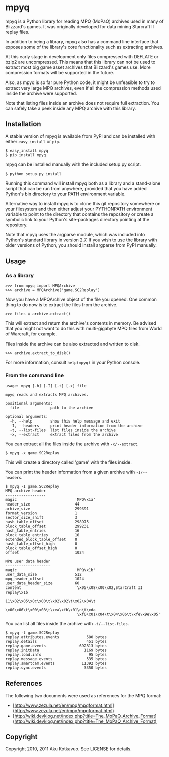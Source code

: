 # mpyq

mpyq is a Python library for reading MPQ (MoPaQ) archives used in many of
Blizzard's games. It was originally developed for data mining Starcraft II
replay files.

In addition to being a library, mpyq also has a command line interface that
exposes some of the library's core functionality such as extracting archives.

At this early stage in development only files compressed with DEFLATE or bzip2
are uncompressed. This means that this library can not be used to extract most
big game asset archives that Blizzard's games use. More compression formats
will be supported in the future.

Also, as mpyq is so far pure Python code, it might be unfeasible to try to
extract very large MPQ archives, even if all the compression methods used
inside the archive were supported.

Note that listing files inside an archive does not require full extraction.
You can safely take a peek inside any MPQ archive with this library.

## Installation

A stable version of mpyq is available from PyPI and can be installed with
either `easy_install` or `pip`.

    $ easy_install mpyq
    $ pip install mpyq

mpyq can be installed manually with the included setup.py script.

    $ python setup.py install

Running this command will install mpyq both as a library and a stand-alone
script that can be run from anywhere, provided that you have added Python's
bin directory to your PATH environment variable.

Alternative way to install mpyq is to clone this git repository somewhere on
your filesystem and then either adjust your PYTHONPATH environment variable to
point to the directory that contains the repository or create a symbolic link
to your Python's site-packages directory pointing at the repository.

Note that mpyq uses the argparse module, which was included into Python's
standard library in version 2.7. If you wish to use the library with older
versions of Python, you should install argparse from PyPI manually.

## Usage

### As a library

    >>> from mpyq import MPQArchive
    >>> archive = MPQArchive('game.SC2Replay')

Now you have a MPQArchive object of the file you opened. One common thing
to do now is to extract the files from the archive.

    >>> files = archive.extract()

This will extract and return the archive's contents in memory. Be advised
that you might not want to do this with multi-gigabyte MPQ files from
World of Warcraft, for example.

Files inside the archive can be also extracted and written to disk.

    >>> archive.extract_to_disk()

For more information, consult `help(mpyq)` in your Python console.

### From the command line

    usage: mpyq [-h] [-I] [-t] [-x] file

    mpyq reads and extracts MPQ archives.

    positional arguments:
      file              path to the archive

    optional arguments:
      -h, --help        show this help message and exit
      -I, --headers     print header information from the archive
      -t, --list-files  list files inside the archive
      -x, --extract     extract files from the archive

You can extract all the files inside the archive with `-x/--extract`.

    $ mpyq -x game.SC2Replay

This will create a directory called 'game' with the files inside.

You can print the header information from a given archive with `-I/--headers`.

    $ mpyq -I game.SC2Replay
    MPQ archive header
    ------------------
    magic                          'MPQ\x1a'
    header_size                    44
    arhive_size                    299391
    format_version                 1
    sector_size_shift              3
    hash_table_offset              298975
    block_table_offset             299231
    hash_table_entries             16
    block_table_entries            10
    extended_block_table_offset    0
    hash_table_offset_high         0
    block_table_offset_high        0
    offset                         1024

    MPQ user data header
    --------------------
    magic                          'MPQ\x1b'
    user_data_size                 512
    mpq_header_offset              1024
    user_data_header_size          60
    content                        '\x05\x08\x00\x02,StarCraft II replay\x1b
                                    11\x02\x05\x0c\x00\t\x02\x02\t\x02\x04\t
                                    \x00\x06\t\x00\x08\t\xea\xfb\x01\n\t\xda
                                    \xf0\x01\x04\t\x04\x06\t\xfe\x9e\x05'

You can list all files inside the archive with `-t/--list-files`.

    $ mpyq -t game.SC2Replay
    replay.attributes.events            580 bytes
    replay.details                      451 bytes
    replay.game.events               692813 bytes
    replay.initData                    1169 bytes
    replay.load.info                     95 bytes
    replay.message.events               535 bytes
    replay.smartcam.events            11392 bytes
    replay.sync.events                 3350 bytes

## References

The following two documents were used as references for the MPQ format:

 * [http://www.zezula.net/en/mpq/mpqformat.html](http://www.zezula.net/en/mpq/mpqformat.html)
 * [http://wiki.devklog.net/index.php?title=The_MoPaQ_Archive_Format](http://wiki.devklog.net/index.php?title=The_MoPaQ_Archive_Format)


## Copyright

Copyright 2010, 2011 Aku Kotkavuo. See LICENSE for details.
